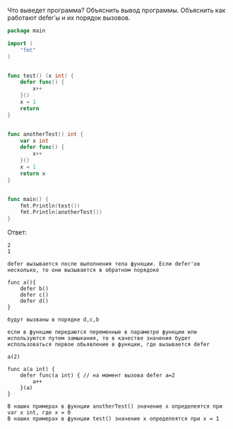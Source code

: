 Что выведет программа? Объяснить вывод программы. Объяснить как работают defer’ы и их порядок вызовов.

```go
package main

import (
	"fmt"
)


func test() (x int) {
	defer func() {
		x++
	}()
	x = 1
	return
}


func anotherTest() int {
	var x int
	defer func() {
		x++
	}()
	x = 1
	return x
}


func main() {
	fmt.Println(test())
	fmt.Println(anotherTest())
}
```

Ответ:
```
2
1

defer вызывается после выполнения тела функции. Если defer'ов несколько, то они вызывается в обратном порядоке

```
```
func a(){
    defer b()
    defer c()
    defer d()
}
```
```
будут вызваны в порядке d,c,b

если в функцию передаются переменные в параметре функции или используются путем замыкания, то в качестве значения будет использоваться первое обьявление в функции, где вызывается defer

```
```
a(2)

func a(a int) {
    defer func(a int) { // на момент вызова defer a=2
        a++
    }(a)
}
```
```
В наших примерах в фукнции anotherTest() значение x определеятся при var x int, где x = 0
В наших примерах в фукнции test() значение x определеятся при x = 1
```